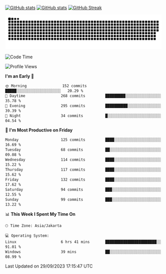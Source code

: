 [![GitHub stats](https://github-readme-stats.vercel.app/api?username=aurelioklv&card_width=500&show_icons=true&rank_icon=github&theme=solarized-dark#gh-dark-mode-only)](https://github.com/anuraghazra/github-readme-stats#gh-dark-mode-only)
[![GitHub stats](https://github-readme-stats.vercel.app/api?username=aurelioklv&card_width=500&show_icons=true&rank_icon=github&theme=buefy#gh-light-mode-only)](https://github.com/anuraghazra/github-readme-stats#gh-light-mode-only)
[![GitHub Streak](https://streak-stats.demolab.com/?user=aurelioklv&card_width=336&theme=solarized-dark)](https://git.io/streak-stats)

<picture>
  <source media="(prefers-color-scheme: dark)" srcset="https://raw.githubusercontent.com/aurelioklv/aurelioklv/snake-output/github-contribution-grid-snake-dark.svg">
  <source media="(prefers-color-scheme: light)" srcset="https://raw.githubusercontent.com/aurelioklv/aurelioklv/snake-output/github-contribution-grid-snake.svg">
  <img alt="github contribution grid snake animation" src="https://raw.githubusercontent.com/aurelioklv/aurelioklv/snake-output/github-contribution-grid-snake.svg">
</picture>

<!--START_SECTION:waka-->
![Code Time](http://img.shields.io/badge/Code%20Time-158%20hrs%2045%20mins-blue)

![Profile Views](http://img.shields.io/badge/Profile%20Views-13-blue)

**I'm an Early 🐤** 

```text
🌞 Morning                152 commits         █████░░░░░░░░░░░░░░░░░░░░   20.29 % 
🌆 Daytime                268 commits         █████████░░░░░░░░░░░░░░░░   35.78 % 
🌃 Evening                295 commits         ██████████░░░░░░░░░░░░░░░   39.39 % 
🌙 Night                  34 commits          █░░░░░░░░░░░░░░░░░░░░░░░░   04.54 % 
```
📅 **I'm Most Productive on Friday** 

```text
Monday                   125 commits         ████░░░░░░░░░░░░░░░░░░░░░   16.69 % 
Tuesday                  68 commits          ██░░░░░░░░░░░░░░░░░░░░░░░   09.08 % 
Wednesday                114 commits         ████░░░░░░░░░░░░░░░░░░░░░   15.22 % 
Thursday                 117 commits         ████░░░░░░░░░░░░░░░░░░░░░   15.62 % 
Friday                   132 commits         ████░░░░░░░░░░░░░░░░░░░░░   17.62 % 
Saturday                 94 commits          ███░░░░░░░░░░░░░░░░░░░░░░   12.55 % 
Sunday                   99 commits          ███░░░░░░░░░░░░░░░░░░░░░░   13.22 % 
```


📊 **This Week I Spent My Time On** 

```text
🕑︎ Time Zone: Asia/Jakarta

💻 Operating System: 
Linux                    6 hrs 41 mins       ███████████████████████░░   91.01 % 
Windows                  39 mins             ██░░░░░░░░░░░░░░░░░░░░░░░   08.99 % 
```


 Last Updated on 29/09/2023 17:15:47 UTC
<!--END_SECTION:waka-->
